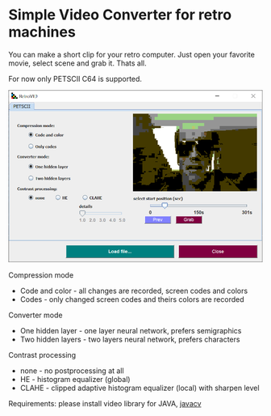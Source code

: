 # Simple Video Converter for retro machines

You can make a short clip for your retro computer. Just open your favorite movie, select scene and grab it. Thats all.

For now only PETSCII C64 is supported.

![PetsciiVID](retrovid.png)

Compression mode

- Code and color - all changes are recorded, screen codes and colors
- Codes - only changed screen codes and theirs colors are recorded

Converter mode

- One hidden layer - one layer neural network, prefers semigraphics
- Two hidden layers - two layers neural network, prefers characters

Contrast processing

- none - no postprocessing at all
- HE - histogram equalizer (global)
- CLAHE - clipped adaptive histogram equalizer (local) with sharpen level 

Requirements: please install video library for JAVA, [javacv](https://sourceforge.net/projects/javacv.mirror/)